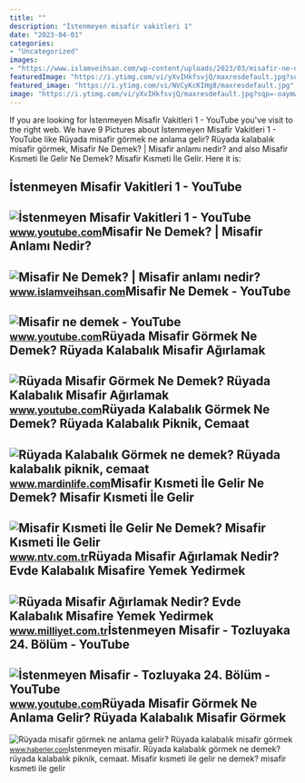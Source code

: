 ```yaml
---
title: ""
description: "İstenmeyen misafir vakitleri 1"
date: "2023-04-01"
categories:
- "Uncategorized"
images:
- "https://www.islamveihsan.com/wp-content/uploads/2023/03/misafir-ne-demek-191021.jpg"
featuredImage: "https://i.ytimg.com/vi/yXvIHkfsvjQ/maxresdefault.jpg?sqp=-oaymwEmCIAKENAF8quKqQMa8AEB-AH-CYAC0AWKAgwIABABGGUgZShlMA8=&amp;rs=AOn4CLD9sRHG2BEyLjt_2X2vMfoqtOn_dg"
featured_image: "https://i.ytimg.com/vi/NVCyKcKIHg8/maxresdefault.jpg"
image: "https://i.ytimg.com/vi/yXvIHkfsvjQ/maxresdefault.jpg?sqp=-oaymwEmCIAKENAF8quKqQMa8AEB-AH-CYAC0AWKAgwIABABGGUgZShlMA8=&amp;rs=AOn4CLD9sRHG2BEyLjt_2X2vMfoqtOn_dg"
---
```


If you are looking for İstenmeyen Misafir Vakitleri 1 - YouTube you've visit to the right web. We have 9 Pictures about İstenmeyen Misafir Vakitleri 1 - YouTube like Rüyada misafir görmek ne anlama gelir? Rüyada kalabalık misafir görmek, Misafir Ne Demek? | Misafir anlamı nedir? and also Misafir Kısmeti İle Gelir Ne Demek? Misafir Kısmeti İle Gelir. Here it is:

İstenmeyen Misafir Vakitleri 1 - YouTube
----------------------------------------

 ![İstenmeyen Misafir Vakitleri 1 - YouTube](https://i.ytimg.com/vi/EVCIu-9Uooc/hq2.jpg) <small>www.youtube.com</small>Misafir Ne Demek? | Misafir Anlamı Nedir?
-----------------------------------------

 ![Misafir Ne Demek? | Misafir anlamı nedir?](https://www.islamveihsan.com/wp-content/uploads/2023/03/misafir-ne-demek-191021.jpg) <small>www.islamveihsan.com</small>Misafir Ne Demek - YouTube
--------------------------

 ![Misafir ne demek - YouTube](https://i.ytimg.com/vi/yXvIHkfsvjQ/maxresdefault.jpg?sqp=-oaymwEmCIAKENAF8quKqQMa8AEB-AH-CYAC0AWKAgwIABABGGUgZShlMA8=&rs=AOn4CLD9sRHG2BEyLjt_2X2vMfoqtOn_dg) <small>www.youtube.com</small>Rüyada Misafir Görmek Ne Demek? Rüyada Kalabalık Misafir Ağırlamak
------------------------------------------------------------------

 ![Rüyada Misafir Görmek Ne Demek? Rüyada Kalabalık Misafir Ağırlamak](https://i.ytimg.com/vi/NVCyKcKIHg8/maxresdefault.jpg) <small>www.youtube.com</small>Rüyada Kalabalık Görmek Ne Demek? Rüyada Kalabalık Piknik, Cemaat
-----------------------------------------------------------------

 ![Rüyada Kalabalık Görmek ne demek? Rüyada kalabalık piknik, cemaat](https://www.mardinlife.com/uploads/2021/06/ruyada-kalabalik-gormek-ne-demek--kalabalik-misafir-dugun-piknik-cemaat-gormek-ne-anlama-gelir-60304.png) <small>www.mardinlife.com</small>Misafir Kısmeti İle Gelir Ne Demek? Misafir Kısmeti İle Gelir
-------------------------------------------------------------

 ![Misafir Kısmeti İle Gelir Ne Demek? Misafir Kısmeti İle Gelir](https://cdn.ntv.com.tr/img/ne-demek/misafir-kismeti-ile-gelir_31491.jpg) <small>www.ntv.com.tr</small>Rüyada Misafir Ağırlamak Nedir? Evde Kalabalık Misafire Yemek Yedirmek
----------------------------------------------------------------------

 ![Rüyada Misafir Ağırlamak Nedir? Evde Kalabalık Misafire Yemek Yedirmek](https://image.milimaj.com/i/milliyet/75/0x410/5fad0f8d554281186c795d0f.jpg) <small>www.milliyet.com.tr</small>İstenmeyen Misafir - Tozluyaka 24. Bölüm - YouTube
--------------------------------------------------

 ![İstenmeyen Misafir - Tozluyaka 24. Bölüm - YouTube](https://i.ytimg.com/vi/NKyp41rpXdw/maxresdefault.jpg) <small>www.youtube.com</small>Rüyada Misafir Görmek Ne Anlama Gelir? Rüyada Kalabalık Misafir Görmek
----------------------------------------------------------------------

 ![Rüyada misafir görmek ne anlama gelir? Rüyada kalabalık misafir görmek](https://i.hbrcdn.com/haber/2022/10/05/ruyada-misafir-gormek-ne-anlama-gelir-ruyada-15335937_598_amp.jpg) <small>www.haberler.com</small>İstenmeyen misafir. Rüyada kalabalık görmek ne demek? rüyada kalabalık piknik, cemaat. Misafir kısmeti i̇le gelir ne demek? misafir kısmeti i̇le gelir
